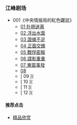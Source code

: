 

### 江峰剧场
- 001《中央情报局的紅色鼴鼠》
  - [ 01 扑朔迷离 ](https://youtu.be/WGYvPtTj9-Q)
  - [ 02 浮出水面 ](https://youtu.be/Vs2Ms6hExQA)
  - [ 03 證據不足 ](https://youtu.be/cYiBbkNcOEE)
  - [ 04 正面交鋒 ](https://youtu.be/8f3oTgjb500)
  - [ 05 戰俘密報 ](https://youtu.be/Go_Hkl9f310)
  - [ 06 諜影重重 ](https://youtu.be/41Obj3lS_jE)
  - [ 07 東窗事發 ](https://youtu.be/dLY_xAr27eU)
  - [ 08 ](https://youtu.be/vfk9cjjXNAU)
  - [ 09 ](
  - [ 10 ](
  - [ 11 ](
  - [ 12 ](
  

#### 推荐点击
- [精品欣赏](https://summer200.github.io/content/main)
 
